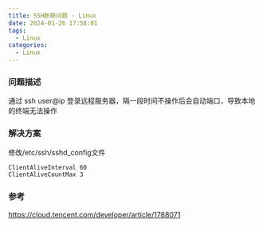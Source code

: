 ```yaml
---
title: SSH断联问题 - Linux
date: 2024-01-26 17:58:01
tags:
  - Linux
categories:
  - Linux
---
```


### 问题描述

通过 ssh user@ip 登录远程服务器，隔一段时间不操作后会自动端口，导致本地的终端无法操作

### 解决方案

修改/etc/ssh/sshd_config文件

```Apache
ClientAliveInterval 60
ClientAliveCountMax 3
```

### 参考

https://cloud.tencent.com/developer/article/1788071
